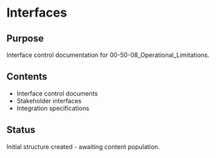 # Interfaces

## Purpose
Interface control documentation for 00-50-08_Operational_Limitations.

## Contents
- Interface control documents
- Stakeholder interfaces
- Integration specifications

## Status
Initial structure created - awaiting content population.
